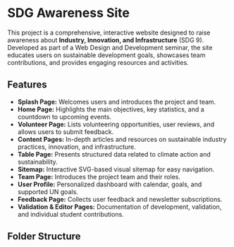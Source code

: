 # SDG Awareness Site

This project is a comprehensive, interactive website designed to raise awareness about **Industry, Innovation, and Infrastructure** (SDG 9). Developed as part of a Web Design and Development seminar, the site educates users on sustainable development goals, showcases team contributions, and provides engaging resources and activities.

## Features

- **Splash Page:** Welcomes users and introduces the project and team.
- **Home Page:** Highlights the main objectives, key statistics, and a countdown to upcoming events.
- **Volunteer Page:** Lists volunteering opportunities, user reviews, and allows users to submit feedback.
- **Content Pages:** In-depth articles and resources on sustainable industry practices, innovation, and infrastructure.
- **Table Page:** Presents structured data related to climate action and sustainability.
- **Sitemap:** Interactive SVG-based visual sitemap for easy navigation.
- **Team Page:** Introduces the project team and their roles.
- **User Profile:** Personalized dashboard with calendar, goals, and supported UN goals.
- **Feedback Page:** Collects user feedback and newsletter subscriptions.
- **Validation & Editor Pages:** Documentation of development, validation, and individual student contributions.

## Folder Structure
